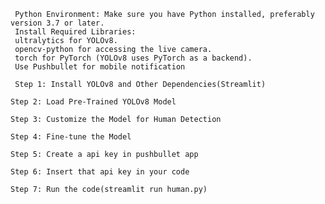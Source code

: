      Python Environment: Make sure you have Python installed, preferably version 3.7 or later.
     Install Required Libraries:
     ultralytics for YOLOv8.
     opencv-python for accessing the live camera.
     torch for PyTorch (YOLOv8 uses PyTorch as a backend).
     Use Pushbullet for mobile notification

     Step 1: Install YOLOv8 and Other Dependencies(Streamlit)

    Step 2: Load Pre-Trained YOLOv8 Model

    Step 3: Customize the Model for Human Detection

    Step 4: Fine-tune the Model

    Step 5: Create a api key in pushbullet app

    Step 6: Insert that api key in your code

    Step 7: Run the code(streamlit run human.py)
